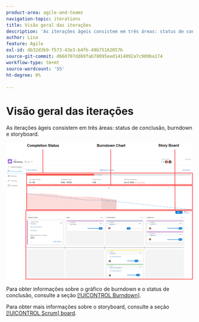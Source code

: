 ```yaml
---
product-area: agile-and-teams
navigation-topic: iterations
title: Visão geral das iterações
description: 'As iterações ágeis consistem em três áreas: status de conclusão, burndown e storyboard.'
author: Lisa
feature: Agile
exl-id: db32d3b9-f573-43e3-b4fb-49b75162057b
source-git-commit: d660707dd69fab78095eed1414092a7c909ba174
workflow-type: tm+mt
source-wordcount: '55'
ht-degree: 0%

---
```


# Visão geral das iterações

As iterações ágeis consistem em três áreas: status de conclusão, burndown e storyboard.

![](assets/agile-iteration-with-callouts.png)

Para obter informações sobre o gráfico de burndown e o status de conclusão, consulte a seção [[!UICONTROL Burndown]](../../../agile/use-scrum-in-an-agile-team/burndown/burndown.md).

Para obter mais informações sobre o storyboard, consulte a seção [[!UICONTROL Scrum] board](../../../agile/use-scrum-in-an-agile-team/scrum-board/scrum-board.md).
